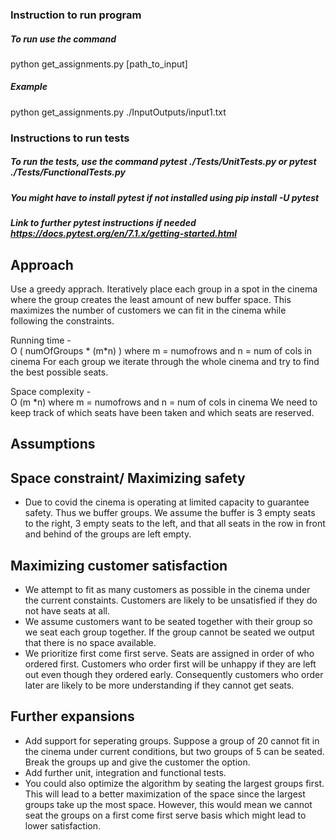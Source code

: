 ### Instruction to run program
##### To run use the command 
python get_assignments.py [path_to_input] 

##### Example 
python get_assignments.py ./InputOutputs/input1.txt

### Instructions to run tests
##### To run the tests, use the command pytest ./Tests/UnitTests.py or pytest ./Tests/FunctionalTests.py
##### You might have to install pytest if not installed using pip install -U pytest
##### Link to further pytest instructions if needed https://docs.pytest.org/en/7.1.x/getting-started.html

## Approach
Use a greedy apprach. Iteratively place each group in a spot in the cinema where the group creates the least amount of new buffer space. This maximizes the number of customers we can fit in the cinema while following the constraints. 

Running time -   
O ( numOfGroups * (m*n) ) where m = numofrows and n = num of cols in cinema
For each group we iterate through the whole cinema and try to find the best possible seats. 

Space complexity -    
O (m *n) where m = numofrows and n = num of cols in cinema
We need to keep track of which seats have been taken and which seats are reserved. 

## Assumptions

## Space constraint/ Maximizing safety
- Due to covid the cinema is operating at limited capacity to guarantee safety. Thus we buffer groups. We assume the buffer is 3 empty seats to the right, 3 empty seats to the left, and that all seats in the row in front and behind of the groups are left empty. 

## Maximizing customer satisfaction
- We attempt to fit as many customers as possible in the cinema under the current constaints. Customers are likely to be unsatisfied if they do not have seats at all. 
- We assume customers want to be seated together with their group so we seat each group together. If the group cannot be seated we output that there is no space available.
- We prioritize first come first serve. Seats are assigned in order of who ordered first. Customers who order first will be unhappy if they are left out even though they ordered early. Consequently customers who order later are likely to be more understanding if they cannot get seats. 

## Further expansions
- Add support for seperating groups. Suppose a group of 20 cannot fit in the cinema under current conditions, but two groups of 5 can be seated. Break the groups up and give the customer the option. 
- Add further unit, integration and functional tests. 
- You could also optimize the algorithm by seating the largest groups first. This will lead to a better maximization of the space since the largest groups take up the most space. However, this would mean we cannot seat the groups on a first come first serve basis which might lead to lower satisfaction. 

